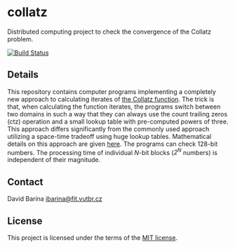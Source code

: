 # collatz
Distributed computing project to check the convergence of the Collatz problem.

[![Build Status](https://travis-ci.com/xbarin02/collatz.svg?branch=master)](https://travis-ci.com/xbarin02/collatz)

## Details

This repository contains computer programs implementing a completely new approach to calculating iterates of <a href="https://en.wikipedia.org/wiki/Collatz_conjecture">the Collatz function</a>.
The trick is that, when calculating the function iterates, the programs switch between two domains in such a way that they can always use the count trailing zeros (ctz) operation and a small lookup table with pre-computed powers of three.
This approach differs significantly from the commonly used approach utilizing a space-time tradeoff using huge lookup tables.
Mathematical details on this approach are given [here](doc/ALGORITHM.md).
The programs can check 128-bit numbers.
The processing time of individual *N*-bit blocks (*2<sup>N</sup>* numbers) is independent of their magnitude.

## Contact
David Barina <ibarina@fit.vutbr.cz>

## License
This project is licensed under the terms of the [MIT license](LICENSE.md).
